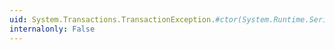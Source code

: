 ```yaml
---
uid: System.Transactions.TransactionException.#ctor(System.Runtime.Serialization.SerializationInfo,System.Runtime.Serialization.StreamingContext)
internalonly: False
---
```

